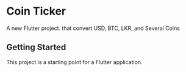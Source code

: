 # Coin Ticker

A new Flutter project.
that convert USD, BTC, LKR, and Several Coins
## Getting Started

This project is a starting point for a Flutter application.
